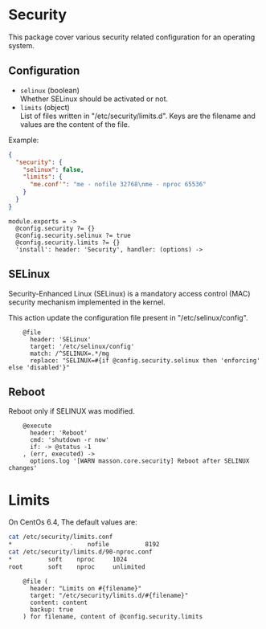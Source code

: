 
# Security

This package cover various security related configuration for an operating
system.

## Configuration

*   `selinux` (boolean)   
    Whether SELinux should be activated or not.   
*   `limits` (object)   
    List of files written in "/etc/security/limits.d". Keys are the filename
    and values are the content of the file.

Example:

```json
{
  "security": {
    "selinux": false,
    "limits": {
      "me.conf'": "me - nofile 32768\nme - nproc 65536"
    }
  }
}
```

    module.exports = ->
      @config.security ?= {}
      @config.security.selinux ?= true
      @config.security.limits ?= {}
      'install': header: 'Security', handler: (options) ->

## SELinux

Security-Enhanced Linux (SELinux) is a mandatory access control (MAC) security 
mechanism implemented in the kernel.

This action update the configuration file present in "/etc/selinux/config".

        @file
          header: 'SELinux'
          target: '/etc/selinux/config'
          match: /^SELINUX=.*/mg
          replace: "SELINUX=#{if @config.security.selinux then 'enforcing' else 'disabled'}"

## Reboot

Reboot only if SELINUX was modified.

        @execute
          header: 'Reboot'
          cmd: 'shutdown -r now'
          if: -> @status -1
        , (err, executed) ->
          options.log '[WARN masson.core.security] Reboot after SELINUX changes'

# Limits

On CentOs 6.4, The default values are:

```bash
cat /etc/security/limits.conf
*                -    nofile          8192
cat /etc/security/limits.d/90-nproc.conf
*          soft    nproc     1024
root       soft    nproc     unlimited
```

        @file (
          header: "Limits on #{filename}"
          target: "/etc/security/limits.d/#{filename}"
          content: content
          backup: true
        ) for filename, content of @config.security.limits
